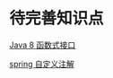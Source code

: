 # 待完善知识点

[Java 8 函数式接口](https://www.runoob.com/java/java8-functional-interfaces.html)

[spring 自定义注解](https://www.cnblogs.com/damowang/p/4305026.html)





<comment/>
<ad/>